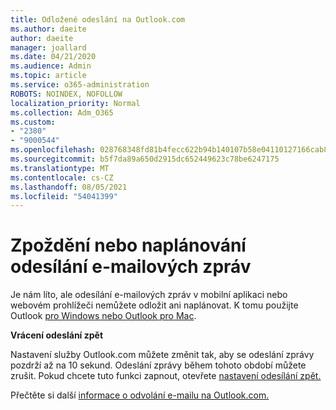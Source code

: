 ```yaml
---
title: Odložené odeslání na Outlook.com
ms.author: daeite
author: daeite
manager: joallard
ms.date: 04/21/2020
ms.audience: Admin
ms.topic: article
ms.service: o365-administration
ROBOTS: NOINDEX, NOFOLLOW
localization_priority: Normal
ms.collection: Adm_O365
ms.custom:
- "2380"
- "9000544"
ms.openlocfilehash: 028768348fd81b4fecc622b94b140107b58e04110127166cab8e92ce3ab33b36
ms.sourcegitcommit: b5f7da89a650d2915dc652449623c78be6247175
ms.translationtype: MT
ms.contentlocale: cs-CZ
ms.lasthandoff: 08/05/2021
ms.locfileid: "54041399"
---
```

# <a name="delay-or-schedule-sending-email-messages"></a>Zpoždění nebo naplánování odesílání e-mailových zpráv

Je nám líto, ale odesílání e-mailových zpráv v mobilní aplikaci nebo webovém prohlížeči nemůžete odložit ani naplánovat. K tomu použijte Outlook [pro Windows nebo Outlook pro Mac](https://products.office.com/outlook/email-and-calendar-software-microsoft-outlook).

**Vrácení odeslání zpět**

Nastavení služby Outlook.com můžete změnit tak, aby se odeslání zprávy pozdrží až na 10 sekund. Odeslání zprávy během tohoto období můžete zrušit. Pokud chcete tuto funkci zapnout, otevřete [nastavení odesílání zpět.](https://outlook.live.com/mail/options/mail/messageContent/undoSend)

Přečtěte si další [informace o odvolání e-mailu na Outlook.com.](https://support.office.com/article/c069ddde-5282-4085-8f4c-d7b133324f8a?wt.mc_id=Office_Outlook_com_Alchemy)